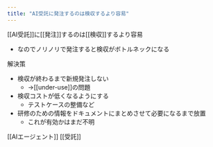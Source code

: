 ```yaml
---
title: "AI受託に発注するのは検収するより容易"
---
```


[[AI受託]]に[[発注]]するのは[[検収]]するより容易
- なのでノリノリで発注すると検収がボトルネックになる

解決策
- 検収が終わるまで新規発注しない
    - →[[under-use]]の問題
- 検収コストが低くなるようにする
    - テストケースの整備など
- 研修のための情報をドキュメントにまとめさせて必要になるまで放置
    - これが有効かはまだ不明

[[AIエージェント]]
[[受託]]
